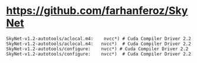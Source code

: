 # https://github.com/farhanferoz/SkyNet

```console
SkyNet-v1.2-autotools/aclocal.m4:    nvcc*) # Cuda Compiler Driver 2.2
SkyNet-v1.2-autotools/aclocal.m4:	nvcc*)	# Cuda Compiler Driver 2.2
SkyNet-v1.2-autotools/configure:    nvcc*) # Cuda Compiler Driver 2.2
SkyNet-v1.2-autotools/configure:	nvcc*)	# Cuda Compiler Driver 2.2

```
